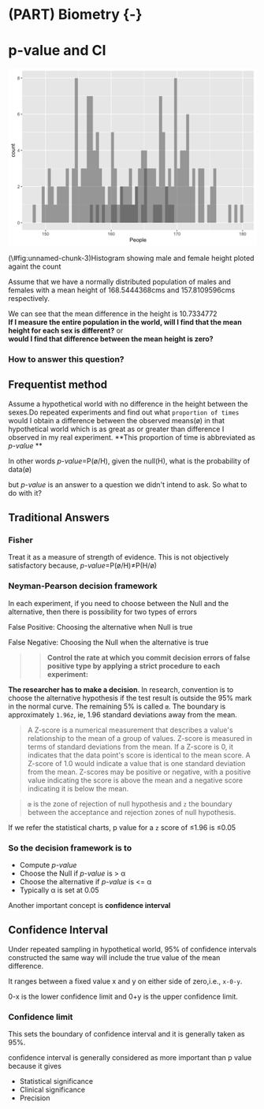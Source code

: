 # (PART)  Biometry {-}
# p-value and CI




<div class="figure">
<img src="6.1-p.ci_files/figure-html/unnamed-chunk-3-1.png" alt="Histogram showing  male and female height ploted againt the count" width="672" />
<p class="caption">(\#fig:unnamed-chunk-3)Histogram showing  male and female height ploted againt the count</p>
</div>




Assume that we have a normally distributed population of males and females with a mean height of 168.5444368cms and 157.8109596cms respectively.

We can see that the mean difference in the height is 10.7334772  
**If I measure the entire population in the world, will I find that the mean height for each sex is different?** or  
**would I find that difference between the mean height is zero?**

### How to answer this question?

## Frequentist method
Assume a hypothetical world with no difference in the height between the sexes.Do repeated experiments and find out what `proportion of times` would I obtain a difference between the observed means(ø) in that hypothetical world which is as great as or greater than difference I observed in my real experiment.
**This proportion of time is abbreviated as *p-value* **  

In other words *p-value*=P(ø/H), given the null(H), what is the probability of data(ø)

but *p-value* is an answer to a question we didn't intend to ask. So what to do with it?

## Traditional Answers

### Fisher

Treat it as a measure of strength of evidence. This is not objectively satisfactory because, *p-value*=P(ø/H)≠P(H/ø)

### Neyman-Pearson decision framework

In each experiment, if you need to choose between the Null and the alternative, then there is possibility for two types of errors

False Positive: Choosing the alternative when Null is true

False Negative: Choosing the Null when the alternative is true

>>**Control the rate at which you commit decision errors of false positive type by applying a strict procedure to each experiment:**

**The researcher has to make a decision**. In research, convention is to choose the alternative hypothesis if the test result is outside the 95% mark in the normal curve. The remaining 5% is called `œ`. The boundary is approximately `1.96z`, ie,  1.96 standard deviations away from the mean.

>A Z-score is a numerical measurement that describes a value's relationship to the mean of a group of values. Z-score is measured in terms of standard deviations from the mean. If a Z-score is 0, it indicates that the data point's score is identical to the mean score. A Z-score of 1.0 would indicate a value that is one standard deviation from the mean. Z-scores may be positive or negative, with a positive value indicating the score is above the mean and a negative score indicating it is below the mean.

>`œ` is the zone of rejection of null hypothesis and `z` the boundary between the acceptance and rejection zones of  null hypothesis.

If we refer the statistical charts, p value for a `z` score of ≤1.96 is ≤0.05

### So the decision framework is to

 + Compute *p-value*
 + Choose the Null if *p-value* is > α 
 + Choose the alternative if *p-value* is <= α
 + Typically α is set at 0.05

Another important concept is **confidence interval**

## Confidence Interval

Under repeated sampling in hypothetical world, 95% of confidence intervals constructed the same way will include the true value of the mean difference.

It ranges between a fixed value x and y on either side of zero,i.e., `x-0-y`. 

0-x is the lower confidence limit and 0+y is the upper confidence limit.

### **Confidence limit**
 This sets the boundary of confidence interval and it is generally taken as 95%.

confidence interval is generally considered as more important than p value because it gives

+ Statistical significance
+ Clinical significance
+ Precision



